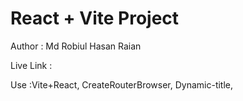 # React + Vite Project
Author : Md Robiul Hasan Raian

Live Link : 




Use :Vite+React, CreateRouterBrowser, Dynamic-title,

